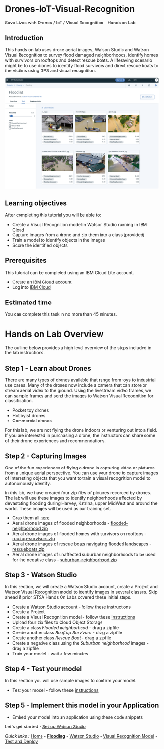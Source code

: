 # Drones-IoT-Visual-Recognition
Save Lives with Drones / IoT / Visual Recognition - Hands on Lab

## Introduction

This hands on lab uses drone aerial images, Watson Studio and Watson Visual Recognition to survey flood damaged neighborhoods, identify homes with survivors on rooftops and detect rescue boats. A lifesaving scenario might be to use drones to identify flood survivors and direct rescue boats to the victims using GPS and visual recognition.

![Watson Studio screenshot](screenshots/WatsonStudio-VisualRecognitionModelTestResults.png)

## Learning objectives

After completing this tutorial you will be able to:

* Create a Visual Recognition model in Watson Studio running in IBM Cloud
* Capture images from a drone and zip them into a class (provided)
* Train a model to identify objects in the images
* Score the identified objects

## Prerequisites

This tutorial can be completed using an IBM Cloud Lite account.

* Create an [IBM Cloud account](https://cloud.ibm.com/registration)
* Log into [IBM Cloud](https://cloud.ibm.com/login)

## Estimated time

You can complete this task in no more than 45 minutes.

# Hands on Lab Overview

The outline below provides a high level overview of the steps included in the lab instructions.  

## Step 1 - Learn about Drones

There are many types of drones available that range from toys to industrial use cases.  Many of the drones now include a camera that can store or stream aerial video to the ground. Using the livestream video frames, we can sample frames and send the images to Watson Visual Recognition for classification.
- Pocket toy drones
- Hobbyist drones
- Commercial drones

For this lab, we are not flying the drone indoors or venturing out into a field.  If you are interested in purchasing a drone, the instructors can share some of their drone experiences and recommendations.

## Step 2 - Capturing Images

One of the fun experiences of flying a drone is capturing video or pictures from a unique aerial perspective. You can use your drone to capture images of interesting objects that you want to train a visual recognition model to autonomously identify.

In this lab, we have created four zip files of pictures recorded by drones. The lab will use these images to identify neighborhoods affected by devastating flooding during Harvey, Katrina, upper MidWest and around the world. These images will be used as our training set.
- Grab them all [here](classes)
- Aerial drone images of flooded neighborhoods - [flooded-neighborhood.zip](classes/flooded-neighborhood.zip)
- Aerial drone images of flooded homes with survivors on rooftops - [rooftop-survivors.zip](classes/rooftop-survivors.zip)
- Aerial drone images of rescue boats navigating flooded landscapes - [rescueboats.zip](classes/rescueboats.zip)
- Aerial drone images of unaffected suburban neighborhoods to be used for the negative class - [suburban-neighborhood.zip](classes/suburban-neighborhood.zip)

## Step 3 - Watson Studio

In this section, we will create a Watson Studio account, create a Project and Watson Visual Recognition model to identify images in several classes.  Skip ahead if prior STSA Hands On Labs covered these initial steps.

- Create a Watson Studio account - follow these [instructions](STUDIO.md)
- Create a Project
- Create a Visual Recognition model - follow these [instructions](VISRECO.md)
- Upload four zip files to Cloud Object Storage
- Create a class *Flooded neighborhood* - drag a zipfile
- Create another class *Rooftop Survivors* - drag a zipfile
- Create another class *Rescue Boat* - drag a zipfile
- Create a negative class using the *Suburban neighborhood* images - drag a zipfile
- Train your model - wait a few minutes

## Step 4 - Test your model
In this section you will use sample images to confirm your model.
- Test your model - follow these [instructions](VRMTEST.md)

## Step 5 - Implement this model in your Application

- Embed your model into an application using these code snippets

Let's get started - [Set up Watson Studio](STUDIO.md)

*Quick links :*
[Home](/README.md) - [**Flooding**](FLOODING.md) - [Watson Studio](STUDIO.md) - [Visual Recognition Model](VISRECO.md) - [Test and Deploy](VRMTEST.md)
